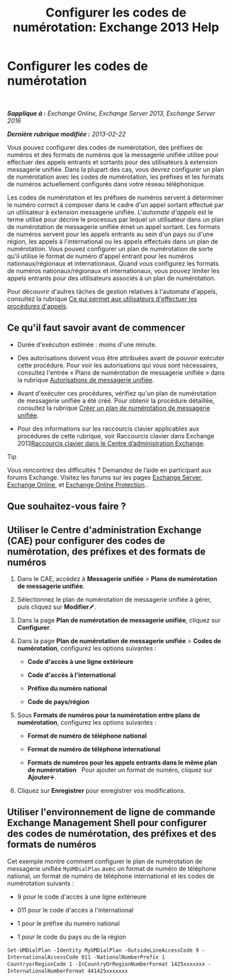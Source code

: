 ﻿---
title: 'Configurer les codes de numérotation: Exchange 2013 Help'
TOCTitle: Configurer les codes de numérotation
ms:assetid: e5b5efee-b734-4f70-8357-11be07b23bd0
ms:mtpsurl: https://technet.microsoft.com/fr-fr/library/Bb124992(v=EXCHG.150)
ms:contentKeyID: 51407250
ms.date: 05/23/2018
mtps_version: v=EXCHG.150
ms.translationtype: MT
---

# Configurer les codes de numérotation

 

_**Sapplique à :** Exchange Online, Exchange Server 2013, Exchange Server 2016_

_**Dernière rubrique modifiée :** 2013-02-22_

Vous pouvez configurer des codes de numérotation, des préfixes de numéros et des formats de numéros que la messagerie unifiée utilise pour effectuer des appels entrants et sortants pour des utilisateurs à extension messagerie unifiée. Dans la plupart des cas, vous devrez configurer un plan de numérotation avec les codes de numérotation, les préfixes et les formats de numéros actuellement configurés dans votre réseau téléphonique.

Les codes de numérotation et les préfixes de numéros servent à déterminer le numéro correct à composer dans le cadre d'un appel sortant effectué par un utilisateur à extension messagerie unifiée. L'*automate d'appels* est le terme utilisé pour décrire le processus par lequel un utilisateur dans un plan de numérotation de messagerie unifiée émet un appel sortant. Les formats de numéros servent pour les appels entrants au sein d'un pays ou d'une région, les appels à l'international ou les appels effectués dans un plan de numérotation. Vous pouvez configurer un plan de numérotation de sorte qu'il utilise le format de numéro d'appel entrant pour les numéros nationaux/régionaux et internationaux. Quand vous configurez les formats de numéros nationaux/régionaux et internationaux, vous pouvez limiter les appels entrants pour des utilisateurs associés à un plan de numérotation.

Pour découvrir d'autres tâches de gestion relatives à l'automate d'appels, consultez la rubrique [Ce qui permet aux utilisateurs d'effectuer les procédures d'appels](allowing-users-to-make-calls-procedures-exchange-2013-help.md).

## Ce qu'il faut savoir avant de commencer

  - Durée d'exécution estimée : moins d'une minute.

  - Des autorisations doivent vous être attribuées avant de pouvoir exécuter cette procédure. Pour voir les autorisations qui vous sont nécessaires, consultez l'entrée « Plans de numérotation de messagerie unifiée » dans la rubrique [Autorisations de messagerie unifiée](unified-messaging-permissions-exchange-2013-help.md).

  - Avant d'exécuter ces procédures, vérifiez qu'un plan de numérotation de messagerie unifiée a été créé. Pour obtenir la procédure détaillée, consultez la rubrique [Créer un plan de numérotation de messagerie unifiée](create-a-um-dial-plan-exchange-2013-help.md).

  - Pour des informations sur les raccourcis clavier applicables aux procédures de cette rubrique, voir Raccourcis clavier dans Exchange 2013[Raccourcis clavier dans le Centre d’administration Exchange](keyboard-shortcuts-in-the-exchange-admin-center-exchange-online-protection-help.md).

> [!TIP]
> Vous rencontrez des difficultés ? Demandez de l’aide en participant aux forums Exchange. Visitez les forums sur les pages <a href="https://go.microsoft.com/fwlink/p/?linkid=60612">Exchange Server</a>, <a href="https://go.microsoft.com/fwlink/p/?linkid=267542">Exchange Online</a>, et <a href="https://go.microsoft.com/fwlink/p/?linkid=285351">Exchange Online Protection</a>..


## Que souhaitez-vous faire ?

## Utiliser le Centre d'administration Exchange (CAE) pour configurer des codes de numérotation, des préfixes et des formats de numéros

1.  Dans le CAE, accédez à **Messagerie unifiée** \> **Plans de numérotation de messagerie unifiée**.

2.  Sélectionnez le plan de numérotation de messagerie unifiée à gérer, puis cliquez sur **Modifier**![Icône Modifier](images/Bb124582.6f53ccb2-1f13-4c02-bea0-30690e6ea71d(EXCHG.150).gif "Icône Modifier").

3.  Dans la page **Plan de numérotation de messagerie unifiée**, cliquez sur **Configurer**.

4.  Dans la page **Plan de numérotation de messagerie unifiée** \> **Codes de numérotation**, configurez les options suivantes :
    
      - **Code d'accès à une ligne extérieure**
    
      - **Code d'accès à l'international**
    
      - **Préfixe du numéro national**
    
      - **Code de pays/région**

5.  Sous **Formats de numéros pour la numérotation entre plans de numérotation**, configurez les options suivantes :
    
      - **Format de numéro de téléphone national**
    
      - **Format de numéro de téléphone international**
    
      - **Formats de numéros pour les appels entrants dans le même plan de numérotation**   Pour ajouter un format de numéro, cliquez sur **Ajouter**![Icône Ajouter](images/JJ218640.c1e75329-d6d7-4073-a27d-498590bbb558(EXCHG.150).gif "Icône Ajouter").

6.  Cliquez sur **Enregistrer** pour enregistrer vos modifications.

## Utiliser l'environnement de ligne de commande Exchange Management Shell pour configurer des codes de numérotation, des préfixes et des formats de numéros

Cet exemple montre comment configurer le plan de numérotation de messagerie unifiée `MyUMDialPlan` avec un format de numéro de téléphone national, un format de numéro de téléphone international et les codes de numérotation suivants :

  - 9 pour le code d'accès à une ligne extérieure

  - 011 pour le code d'accès à l'international

  - 1 pour le préfixe du numéro national

  - 1 pour le code du pays ou de la région

<!-- end list -->

    Set-UMDialPlan -Identity MyUMDialPlan -OutsideLineAccessCode 9 -InternationalAccessCode 011 -NationalNumberPrefix 1 CountryorRegionCode 1 -InCountryOrRegionNumberFormat 1425xxxxxxx -InternationalNumberFormat 441425xxxxxxx

